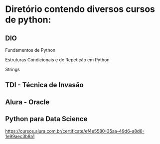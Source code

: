 # Diretório contendo diversos cursos de python:
## DIO
Fundamentos de Python

Estruturas Condicionais e de Repetição em Python

Strings

## TDI - Técnica de Invasão 

## Alura - Oracle

## Python para Data Science
https://cursos.alura.com.br/certificate/ef4e5580-35aa-49d6-a8d6-1e99aec3b8a1


